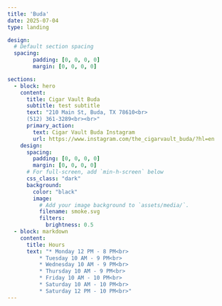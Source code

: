 ```yaml
--- 
title: 'Buda'
date: 2025-07-04
type: landing

design:
  # Default section spacing
  spacing:
        padding: [0, 0, 0, 0]
        margin: [0, 0, 0, 0]

sections:
  - block: hero
    content:
      title: Cigar Vault Buda
      subtitle: test subtitle
      text: "210 Main St, Buda, TX 78610<br>
      (512) 361-3289<br><br>"
      primary_action:
        text: Cigar Vault Buda Instagram
        url: https://www.instagram.com/the_cigarvault_buda/?hl=en
    design:
      spacing:
        padding: [0, 0, 0, 0]
        margin: [0, 0, 0, 0]
      # For full-screen, add `min-h-screen` below
      css_class: "dark"
      background:
        color: "black"
        image:
          # Add your image background to `assets/media/`.
          filename: smoke.svg
          filters:
            brightness: 0.5
  - block: markdown
    content:
      title: Hours
      text: "* Monday 12 PM - 8 PM<br>
          * Tuesday 10 AM - 9 PM<br>
          * Wednesday 10 AM - 9 PM<br>
          * Thursday 10 AM - 9 PM<br>
          * Friday 10 AM - 10 PM<br>
          * Saturday 10 AM - 10 PM<br>
          * Saturday 12 PM - 10 PM<br>"
---
```

